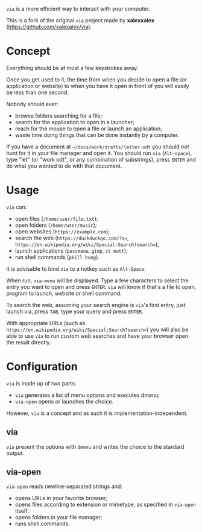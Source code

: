 `via` is a more efficient way to interact with your computer.

This is a fork of the original `via` project made by **xalexxalex** (https://github.com/xalexalex/via).

# Concept

Everything should be at most a few keystrokes away.

Once you get used to it, the time from when you decide to open a file (or application or website) to when you have it open in front of you will easily be less than one second.

Nobody should ever:

- browse folders searching for a file;
- search for the application to open in a launcher;
- reach for the mouse to open a file or launch an application;
- waste time doing things that can be done instantly by a computer.

If you have a document at `~/docs/work/drafts/letter.odt` you should _not_ hunt for it in your file manager and open it. You should run `via` (`Alt-space`), type "let" (or "work odt", or any combination of substrings), press `ENTER` and do what you wanted to do with that document.

# Usage

`via` can:

- open files (`/home/user/file.txt`);
- open folders (`/home/user/music`);
- open websites (`https://example.com`);
- search the web (`https://duckduckgo.com/?q=`, `https://en.wikipedia.org/wiki/Special:Search?search=`);
- launch applications (`passmenu`, `gimp`, `st mutt`);
- run shell commands (`pkill hung`).

It is advisable to bind `via` to a hotkey such as `Alt-Space`.

When run, `via-menu` will be displayed. Type a few characters to select the entry you want to open and press `ENTER`. `via` will know if that's a file to open, program to launch, website or shell command.

To search the web, assuming your search engine is `via`'s first entry, just launch via, press `TAB`, type your query and press `ENTER`.

With appropriate URLs (such as `https://en.wikipedia.org/wiki/Special:Search?search=`) you will also be able to use `via` to run custom web searches and have your browser open the result directly.

# Configuration

`via` is made up of two parts:

- `via` generates a list of menu options and executes dmenu;
- `via-open` opens or launches the choice.

However, `via` is a concept and as such it is implementation-independent.

## via

`via` present the options with `dmenu` and writes the choice to the stardard output.

## via-open

`via-open` reads newline-separated strings and:

- opens URLs in your favorite browser;
- opens files according to extension or mimetype, as specified in `via-open` itself;
- opens folders in your file manager;
- runs shell commands.
